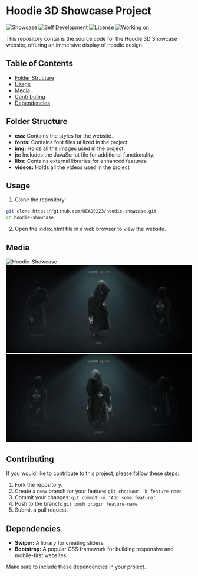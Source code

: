 # Hoodie 3D Showcase Project

![Showcase](https://img.shields.io/badge/Showcase-Hoodie_3D-brightgreen)
![Self Development](https://img.shields.io/badge/Project-Self_Development-red)
![License](https://img.shields.io/badge/License-MIT-yellow)
[![Working on](https://img.shields.io/badge/Working_on-Chrome-informational?logo=google-chrome&logoColor=white)](https://head0223.github.io/hoodie-showcase/)

This repository contains the source code for the Hoodie 3D Showcase website, offering an immersive display of hoodie design.

## Table of Contents

-  [Folder Structure](#folder-structure)
-  [Usage](#usage)
-  [Media](#Media)
-  [Contributing](#contributing)
-  [Dependencies](#dependencies)

## Folder Structure

-  **css:** Contains the styles for the website.
-  **fonts:** Contains font files utilized in the project.
-  **img:** Holds all the images used in the project.
-  **js:** Includes the JavaScript file for additional functionality.
-  **libs:** Contains external libraries for enhanced features.
-  **videos:** Holds all the videos used in the project

## Usage

1. Clone the repository:

```bash
git clone https://github.com/HEAD0223/hoodie-showcase.git
cd hoodie-showcase
```

2. Open the index.html file in a web browser to view the website.

## Media

![Hoodie-Showcase](./img/Hoodie-Showcase.gif)
![hoodie-showcase_1](./img/hoodie-showcase_1.png)
![hoodie-showcase_2](./img/hoodie-showcase_2.png)

## Contributing

If you would like to contribute to this project, please follow these steps:

1. Fork the repository.
2. Create a new branch for your feature: `git checkout -b feature-name`
3. Commit your changes: `git commit -m 'Add some feature'`
4. Push to the branch: `git push origin feature-name`
5. Submit a pull request.

## Dependencies

-  **Swiper:** A library for creating sliders.
-  **Bootstrap:** A popular CSS framework for building responsive and mobile-first websites.

Make sure to include these dependencies in your project.
